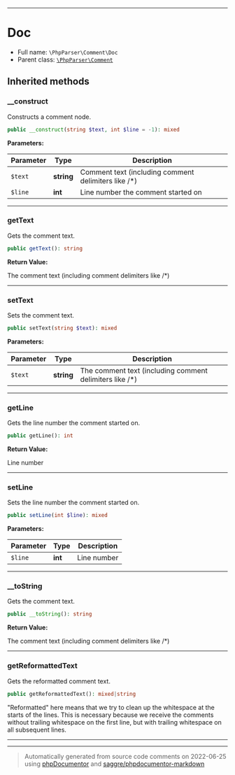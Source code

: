 ***

# Doc





* Full name: `\PhpParser\Comment\Doc`
* Parent class: [`\PhpParser\Comment`](../Comment.md)






## Inherited methods


### __construct

Constructs a comment node.

```php
public __construct(string $text, int $line = -1): mixed
```








**Parameters:**

| Parameter | Type | Description |
|-----------|------|-------------|
| `$text` | **string** | Comment text (including comment delimiters like /*) |
| `$line` | **int** | Line number the comment started on |




***

### getText

Gets the comment text.

```php
public getText(): string
```









**Return Value:**

The comment text (including comment delimiters like /*)



***

### setText

Sets the comment text.

```php
public setText(string $text): mixed
```








**Parameters:**

| Parameter | Type | Description |
|-----------|------|-------------|
| `$text` | **string** | The comment text (including comment delimiters like /*) |




***

### getLine

Gets the line number the comment started on.

```php
public getLine(): int
```









**Return Value:**

Line number



***

### setLine

Sets the line number the comment started on.

```php
public setLine(int $line): mixed
```








**Parameters:**

| Parameter | Type | Description |
|-----------|------|-------------|
| `$line` | **int** | Line number |




***

### __toString

Gets the comment text.

```php
public __toString(): string
```









**Return Value:**

The comment text (including comment delimiters like /*)



***

### getReformattedText

Gets the reformatted comment text.

```php
public getReformattedText(): mixed|string
```

"Reformatted" here means that we try to clean up the whitespace at the
starts of the lines. This is necessary because we receive the comments
without trailing whitespace on the first line, but with trailing whitespace
on all subsequent lines.









***


***
> Automatically generated from source code comments on 2022-06-25 using [phpDocumentor](http://www.phpdoc.org/) and [saggre/phpdocumentor-markdown](https://github.com/Saggre/phpDocumentor-markdown)
